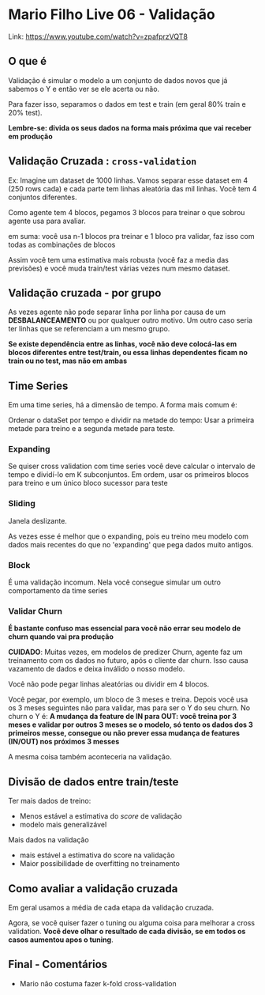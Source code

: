 # Mario Filho Live 06 - Validação

Link: https://www.youtube.com/watch?v=zpafprzVQT8

## O que é

Validação é simular o modelo a um conjunto de dados novos que já sabemos o Y e então ver se ele acerta ou não.

Para fazer isso, separamos o dados em test e train (em geral 80% train e 20% test).

**Lembre-se: divida os seus dados na forma mais próxima que vai receber em produção**

## Validação Cruzada : `cross-validation`

Ex: Imagine um dataset de 1000 linhas. Vamos separar esse dataset em 4 (250 rows cada) e cada parte tem linhas aleatória das mil linhas. Você tem 4 conjuntos diferentes.

Como agente tem 4 blocos, pegamos 3 blocos para treinar o que sobrou agente usa para avaliar. 

em suma: você usa n-1 blocos pra treinar e 1 bloco pra validar, faz isso com todas as combinações de blocos

Assim você tem uma estimativa mais robusta (você faz a media das previsões) e você muda train/test várias vezes num mesmo dataset.

## Validação cruzada - por grupo

As vezes agente não pode separar linha por linha por causa de um **DESBALANCEAMENTO** ou por qualquer outro motivo. Um outro caso seria ter linhas que se referenciam a um mesmo grupo.

**Se existe dependência entre as linhas, você não deve colocá-las em blocos diferentes entre test/train, ou essa linhas dependentes ficam no train ou no test, mas não em ambas**

## Time Series

Em uma time series, há a dimensão de tempo. A forma mais comum é: 

Ordenar o dataSet por tempo e dividir na metade do tempo: Usar a primeira metade para treino e a segunda metade para teste.

### Expanding

Se quiser cross validation com time series você deve calcular o intervalo de tempo e dividí-lo em K subconjuntos. Em ordem, usar os primeiros blocos para treino e um único bloco sucessor para teste

### Sliding

Janela deslizante.

As vezes esse é melhor que o expanding, pois eu treino meu modelo com dados mais recentes do que no 'expanding' que pega dados muito antigos.

### Block

É uma validação incomum. Nela você consegue simular um outro comportamento da time series

### Validar Churn

**É bastante confuso mas essencial para você não errar seu modelo de churn quando vai pra produção**

**CUIDADO**: Muitas vezes, em modelos de predizer Churn, agente faz um treinamento com os dados no futuro, após o cliente dar churn. Isso causa vazamento de dados e deixa inválido o nosso modelo.

Você não pode pegar linhas aleatórias ou dividir em 4 blocos.

Você pegar, por exemplo, um bloco de 3 meses e treina. Depois você usa os 3 meses seguintes não para validar, mas para ser o Y do seu churn. No churn o Y é: **A mudança da feature de IN para OUT: você treina por 3 meses e validar por outros 3 meses se o modelo, só tento os dados dos 3 primeiros messe, consegue ou não prever essa mudança de features (IN/OUT) nos próximos 3 messes**

A mesma coisa também aconteceria na validação.

## Divisão de dados entre train/teste

Ter mais dados de treino:
+ Menos estável a estimativa do *score* de validação
+ modelo mais generalizável

Mais dados na validação
+ mais estável a estimativa do score na validação
+ Maior possibilidade de overfitting no treinamento

## Como avaliar a validação cruzada

Em geral usamos a média de cada etapa da validação cruzada.

Agora, se você quiser fazer o tuning ou alguma coisa para melhorar a cross validation. **Você deve olhar o resultado de cada divisão, se em todos os casos aumentou apos o tuning**.

## Final - Comentários

+ Mario não costuma fazer k-fold cross-validation 



